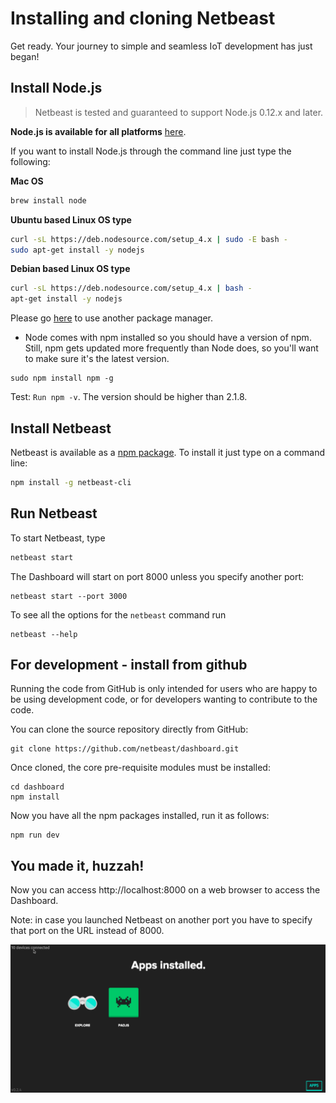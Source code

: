# Installing and cloning Netbeast

Get ready. Your journey to simple and seamless IoT development has just began!

## Install Node.js

> Netbeast is tested and guaranteed to support Node.js 0.12.x and later.

**Node.js is available for all platforms** [here](https://nodejs.org/en/download/).

If you want to install Node.js through the command line just type the following:

**Mac OS**
```bash
brew install node
```

**Ubuntu based Linux OS type**
```bash
curl -sL https://deb.nodesource.com/setup_4.x | sudo -E bash -
sudo apt-get install -y nodejs
````

**Debian based Linux OS type**
```bash
curl -sL https://deb.nodesource.com/setup_4.x | bash -
apt-get install -y nodejs
```

Please go [here](https://nodejs.org/en/download/package-manager/) to use another package manager.

- Node comes with npm installed so you should have a version of npm. Still, npm gets updated more frequently than Node does, so you'll want to make sure it's the latest version.

```
sudo npm install npm -g
```

Test: ```Run npm -v```. The version should be higher than 2.1.8.

## Install Netbeast

Netbeast is available as a [npm package](https://www.npmjs.com/package/netbeast-cli). To install it just type on a command line:

``` bash
npm install -g netbeast-cli
```

## Run Netbeast

To start Netbeast, type

```bash
netbeast start
```

The Dashboard will start on port 8000 unless you specify another port:
```
netbeast start --port 3000
```

To see all the options for the ```netbeast``` command run
```
netbeast --help
```

## For development - install from github

Running the code from GitHub is only intended for users who are happy to be using development code, or for developers wanting to contribute to the code.

You can clone the source repository directly from GitHub:
```
git clone https://github.com/netbeast/dashboard.git
```

Once cloned, the core pre-requisite modules must be installed:

```
cd dashboard
npm install
```

Now you have all the npm packages installed, run it as follows:

```
npm run dev
```

##  You made it, huzzah!

Now you can access http://localhost:8000 on a web browser to access the Dashboard.

Note: in case you launched Netbeast on another port you have to specify that port on the URL instead of 8000.

![Demo Dashboard](../../img/dashboard-demo.gif)



